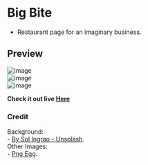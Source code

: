 # <strong>Big Bite</strong>
- Restaurant page for an imaginary business. <br>
## Preview<br>
![image](https://github.com/user-attachments/assets/f2be24ba-e3e5-4444-a7bf-2a953f3fbc6f)<br>
![image](https://github.com/user-attachments/assets/c40109a0-bdb9-4bdf-98f1-def2c2da805a)<br>
![image](https://github.com/user-attachments/assets/95ceb7c8-076c-4975-923f-3acb3cf3c8b1)<br>

<strong>Check it out live <a href="https://IStefann.github.io/big-bite/">Here</a></strong>

### Credit

Background:<br>
    - <a href="https://unsplash.com/photos/three-burgers-pw19GpDRZic">By Sol Ingrao - Unsplash</a>.<br>
Other Images:<br>
    - <a href="https://www.pngegg.com/">Png Egg</a>.
